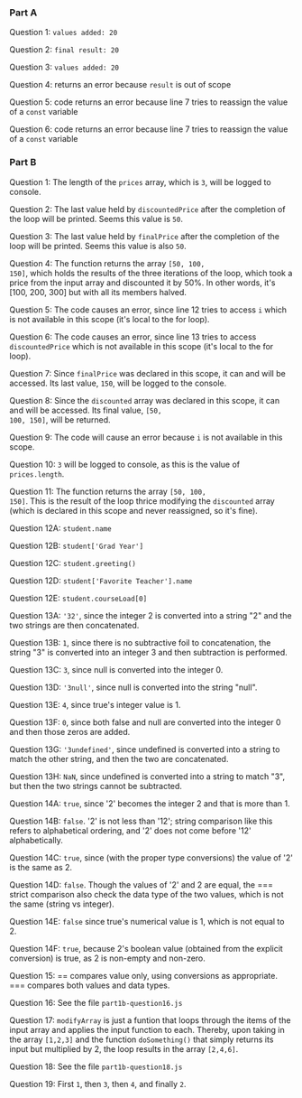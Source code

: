 ### Part A
Question 1: <code>values added: 20</code>

Question 2: <code>final result: 20</code>

Question 3: <code>values added: 20</code>

Question 4: returns an error because <code>result</code> is out of scope

Question 5: code returns an error because line 7 tries to reassign the value of a <code>const</code> variable

Question 6: code returns an error because line 7 tries to reassign the value of a <code>const</code> variable

### Part B
Question 1: The length of the <code>prices</code> array, which is <code>3</code>, will be logged to console.

Question 2: The last value held by <code>discountedPrice</code> after the completion of the loop will be printed. Seems this value is <code>50</code>. 

Question 3: The last value held by <code>finalPrice</code> after the completion of the loop will be printed. Seems this value is also <code>50</code>. 

Question 4: The function returns the array <code>[50, 100, 150]</code>, which holds the results of the three iterations of the loop, which took a price from the input array and discounted it by 50%. In other words, it's [100, 200, 300] but with all its members halved.

Question 5: The code causes an error, since line 12 tries to access <code>i</code> which is not available in this scope (it's local to the for loop).

Question 6: The code causes an error, since line 13 tries to access <code>discountedPrice</code> which is not available in this scope (it's local to the for loop).

Question 7: Since <code>finalPrice</code> was declared in this scope, it can and will be accessed. Its last value, <code>150</code>, will be logged to the console.

Question 8: Since the <code>discounted</code> array was declared in this scope, it can and will be accessed. Its final value, <code>[50, 100, 150]</code>, will be returned.

Question 9: The code will cause an error because <code>i</code> is not available in this scope.

Question 10: <code>3</code> will be logged to console, as this is the value of <code>prices.length</code>.

Question 11: The function returns the array <code>[50, 100, 150]</code>. This is the result of the loop thrice modifying the <code>discounted</code> array (which is declared in this scope and never reassigned, so it's fine).

Question 12A: <code>student.name</code>

Question 12B: <code>student['Grad Year']</code>

Question 12C: <code>student.greeting()</code>

Question 12D: <code>student['Favorite Teacher'].name</code>

Question 12E: <code>student.courseLoad[0]</code>

Question 13A: <code>'32'</code>, since the integer 2 is converted into a string "2" and the two strings are then concatenated.

Question 13B: <code>1</code>, since there is no subtractive foil to concatenation, the string "3" is converted into an integer 3 and then subtraction is performed.

Question 13C: <code>3</code>, since null is converted into the integer 0.

Question 13D: <code>'3null'</code>, since null is converted into the string "null".

Question 13E: <code>4</code>, since true's integer value is 1.

Question 13F: <code>0</code>, since both false and null are converted into the integer 0 and then those zeros are added.

Question 13G: <code>'3undefined'</code>, since undefined is converted into a string to match the other string, and then the two are concatenated.

Question 13H: <code>NaN</code>, since undefined is converted into a string to match "3", but then the two strings cannot be subtracted.

Question 14A: <code>true</code>, since '2' becomes the integer 2 and that is more than 1.

Question 14B: <code>false</code>. '2' is not less than '12'; string comparison like this refers to alphabetical ordering, and '2' does not come before '12' alphabetically.

Question 14C: <code>true</code>, since (with the proper type conversions) the value of '2' is the same as 2.

Question 14D: <code>false</code>. Though the values of '2' and 2 are equal, the === strict comparison also check the data type of the two values, which is not the same (string vs integer).

Question 14E: <code>false</code> since true's numerical value is 1, which is not equal to 2.

Question 14F: <code>true</code>, because 2's boolean value (obtained from the explicit conversion) is true, as 2 is non-empty and non-zero.

Question 15: == compares value only, using conversions as appropriate. === compares both values and data types.

Question 16: See the file <code>part1b-question16.js</code>

Question 17: <code>modifyArray</code> is just a funtion that loops through the items of the input array and applies the input function to each. Thereby, upon taking in the array <code>[1,2,3]</code> and the function <code>doSomething()</code> that simply returns its input but multiplied by 2, the loop results in the array <code>[2,4,6]</code>.

Question 18: See the file <code>part1b-question18.js</code>

Question 19: First <code>1</code>, then <code>3</code>, then <code>4</code>, and finally <code>2</code>.